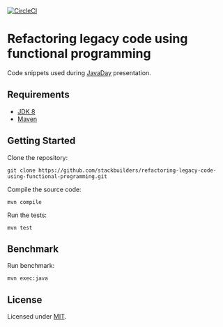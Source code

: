 [![CircleCI](https://circleci.com/gh/stackbuilders/javaday.svg?style=shield&circle-token=4b633d0a4eeb363e559f3efa5fd7c386c08f13bd)](https://circleci.com/gh/stackbuilders/javaday)

# Refactoring legacy code using functional programming

Code snippets used during [JavaDay][javaday] presentation.

## Requirements

- [JDK 8][jdk-8]
- [Maven][maven]

## Getting Started

Clone the repository:

```
git clone https://github.com/stackbuilders/refactoring-legacy-code-using-functional-programming.git
```

Compile the source code:

```
mvn compile
```

Run the tests:

```
mvn test
```

## Benchmark

Run benchmark:

```
mvn exec:java
```

## License

Licensed under [MIT](LICENSE).

[javaday]: https://www.javaday.ec
[jdk-8]: https://www.oracle.com/technetwork/java/javase/downloads/jdk8-downloads-2133151.html
[maven]: https://maven.apache.org/install.html
